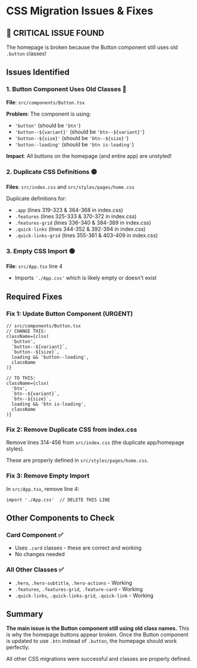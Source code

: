 # CSS Migration Issues & Fixes

## 🔴 CRITICAL ISSUE FOUND

The homepage is broken because the Button component still uses old `.button` classes!

## Issues Identified

### 1. Button Component Uses Old Classes 🔴

**File**: `src/components/Button.tsx`

**Problem**: The component is using:
- `'button'` (should be `'btn'`)
- `'button--${variant}'` (should be `'btn--${variant}'`)
- `'button--${size}'` (should be `'btn--${size}'`)
- `'button--loading'` (should be `'btn is-loading'`)

**Impact**: All buttons on the homepage (and entire app) are unstyled!

### 2. Duplicate CSS Definitions 🟡

**Files**: `src/index.css` and `src/styles/pages/home.css`

Duplicate definitions for:
- `.app` (lines 319-323 & 364-368 in index.css)
- `.features` (lines 325-333 & 370-372 in index.css)
- `.features-grid` (lines 336-340 & 384-389 in index.css)
- `.quick-links` (lines 344-352 & 392-394 in index.css)
- `.quick-links-grid` (lines 355-361 & 403-409 in index.css)

### 3. Empty CSS Import 🟢

**File**: `src/App.tsx` line 4
- Imports `'./App.css'` which is likely empty or doesn't exist

## Required Fixes

### Fix 1: Update Button Component (URGENT)

```tsx
// src/components/Button.tsx
// CHANGE THIS:
className={clsx(
  'button',
  `button--${variant}`,
  `button--${size}`,
  loading && 'button--loading',
  className
)}

// TO THIS:
className={clsx(
  'btn',
  `btn--${variant}`,
  `btn--${size}`,
  loading && 'btn is-loading',
  className
)}
```

### Fix 2: Remove Duplicate CSS from index.css

Remove lines 314-456 from `src/index.css` (the duplicate app/homepage styles).

These are properly defined in `src/styles/pages/home.css`.

### Fix 3: Remove Empty Import

In `src/App.tsx`, remove line 4:
```tsx
import './App.css'  // DELETE THIS LINE
```

## Other Components to Check

### Card Component ✅
- Uses `.card` classes - these are correct and working
- No changes needed

### All Other Classes ✅
- `.hero`, `.hero-subtitle`, `.hero-actions` - Working
- `.features`, `.features-grid`, `.feature-card` - Working
- `.quick-links`, `.quick-links-grid`, `.quick-link` - Working

## Summary

**The main issue is the Button component still using old class names.** This is why the homepage buttons appear broken. Once the Button component is updated to use `.btn` instead of `.button`, the homepage should work perfectly.

All other CSS migrations were successful and classes are properly defined.